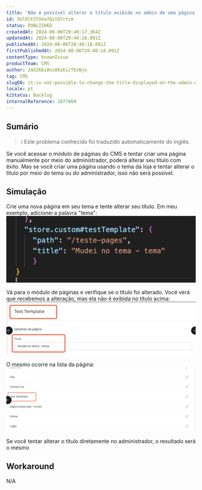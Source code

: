 ```yaml
---
title: 'Não é possível alterar o título exibido no admin de uma página criada no tema da loja'
id: 5UlRlFZYX4afQitO7rtcm
status: PUBLISHED
createdAt: 2024-08-06T20:40:17.364Z
updatedAt: 2024-08-06T20:40:18.091Z
publishedAt: 2024-08-06T20:40:18.091Z
firstPublishedAt: 2024-08-06T20:40:18.091Z
contentType: knownIssue
productTeam: CMS
author: 2mXZkbi0oi061KicTExNjo
tag: CMS
slugEN: it-is-not-possible-to-change-the-title-displayed-on-the-admin-of-a-page-create-on-the-stores-theme
locale: pt
kiStatus: Backlog
internalReference: 1077069
---
```


## Sumário

>ℹ️ Este problema conhecido foi traduzido automaticamente do inglês.


Se você acessar o módulo de páginas do CMS e tentar criar uma página manualmente por meio do administrador, poderá alterar seu título com êxito. Mas se você criar uma página usando o tema da loja e tentar alterar o título por meio do tema ou do administrador, isso não será possível.

## Simulação


Crie uma nova página em seu tema e tente alterar seu título. Em meu exemplo, adicionei a palavra "tema":
 ![](https://raw.githubusercontent.com/vtexdocs/help-center-content/refs/heads/main/docs/pt/known-issues/CMS/nao-e-possivel-alterar-o-titulo-exibido-no-admin-de-uma-pagina-criada-no-tema-da-loja_1.png)

Vá para o módulo de páginas e verifique se o título foi alterado. Você verá que recebemos a alteração, mas ela não é exibida no título acima:
 ![](https://raw.githubusercontent.com/vtexdocs/help-center-content/refs/heads/main/docs/pt/known-issues/CMS/nao-e-possivel-alterar-o-titulo-exibido-no-admin-de-uma-pagina-criada-no-tema-da-loja_2.png)

O mesmo ocorre na lista da página:
 ![](https://raw.githubusercontent.com/vtexdocs/help-center-content/refs/heads/main/docs/pt/known-issues/CMS/nao-e-possivel-alterar-o-titulo-exibido-no-admin-de-uma-pagina-criada-no-tema-da-loja_3.png)

Se você tentar alterar o título diretamente no administrador, o resultado será o mesmo

## Workaround


N/A





